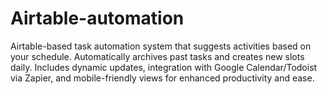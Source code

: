 # Airtable-automation
Airtable-based task automation system that suggests activities based on your schedule. Automatically archives past tasks and creates new slots daily. Includes dynamic updates, integration with Google Calendar/Todoist via Zapier, and mobile-friendly views for enhanced productivity and ease.
